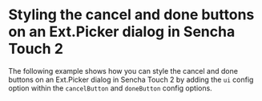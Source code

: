 # Styling the cancel and done buttons on an Ext.Picker dialog in Sencha Touch 2 #

The following example shows how you can style the cancel and done buttons on an Ext.Picker dialog in Sencha Touch 2 by adding the `ui` config option within the `cancelButton` and `doneButton` config options.
